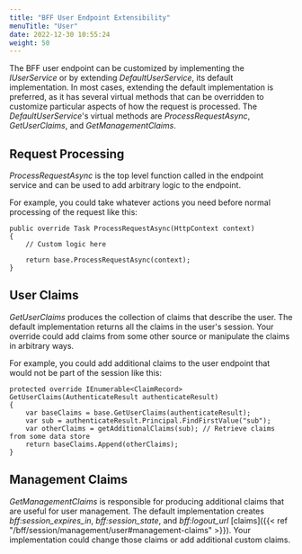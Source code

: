```yaml
---
title: "BFF User Endpoint Extensibility"
menuTitle: "User"
date: 2022-12-30 10:55:24
weight: 50
---
```


The BFF user endpoint can be customized by implementing the *IUserService* or by extending *DefaultUserService*, its default implementation. In most cases, extending the default implementation is preferred, as it has several virtual methods that can be overridden to customize particular aspects of how the request is processed. The *DefaultUserService*'s virtual methods are *ProcessRequestAsync*, *GetUserClaims*, and *GetManagementClaims*.

## Request Processing 
*ProcessRequestAsync* is the top level function called in the endpoint service and can be used to add arbitrary logic to the endpoint.

For example, you could take whatever actions you need before normal processing of the request like this:

```
public override Task ProcessRequestAsync(HttpContext context)
{
    // Custom logic here

    return base.ProcessRequestAsync(context);
}
```

## User Claims
*GetUserClaims* produces the collection of claims that describe the user. The default implementation returns all the claims in the user's session. Your override could add claims from some other source or manipulate the claims in arbitrary ways.

For example, you could add additional claims to the user endpoint that would not be part of the session like this:

```
protected override IEnumerable<ClaimRecord> GetUserClaims(AuthenticateResult authenticateResult)
{
    var baseClaims = base.GetUserClaims(authenticateResult);
    var sub = authenticateResult.Principal.FindFirstValue("sub");
    var otherClaims = getAdditionalClaims(sub); // Retrieve claims from some data store
    return baseClaims.Append(otherClaims);
}
```

## Management Claims
*GetManagementClaims* is responsible for producing additional claims that are useful for user management. The default implementation creates *bff:session_expires_in*, *bff:session_state*, and *bff:logout_url* [claims]({{< ref "/bff/session/management/user#management-claims" >}}). Your implementation could change those claims or add additional custom claims. 